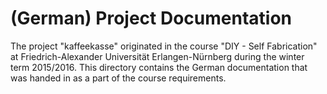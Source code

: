 # (German) Project Documentation 

The project "kaffeekasse" originated in the course "DIY - Self Fabrication" at
Friedrich-Alexander Universität Erlangen-Nürnberg during the winter term
2015/2016. This directory contains the German documentation that was handed in
as a part of the course requirements.
